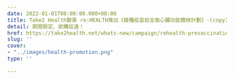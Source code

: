 ```yaml
---
date: 2022-01-01T00:00:00.000+08:00
title: Take2 Health聯乘 re:HEALTH推出《接種疫苗前全面心臟功能體檢計劃》-(copy)
detail: 期間限定、欲購從速！
href: https://take2health.net/whats-new/campaign/rehealth-prevaccination-plans/
slug: ''
cover:
- "../images/health-promotion.png"
type: ''

---
```


